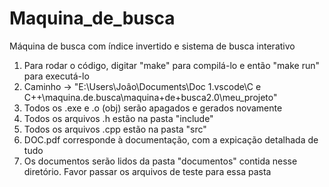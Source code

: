 # Maquina_de_busca
Máquina de busca com índice invertido e sistema de busca interativo
1) Para rodar o código, digitar "make" para compilá-lo e então "make run" para executá-lo
2) Caminho -> "E:\Users\Joâo\Documents\Doc 1\.vscode\C e C++\maquina.de.busca\maquina+de+busca2.0\meu_projeto"
3) Todos os .exe e .o (obj) serão apagados e gerados novamente
4) Todos os arquivos .h estão na pasta "include"
5) Todos os arquivos .cpp estão na pasta "src"
6) DOC.pdf corresponde à documentação, com a expicação detalhada de tudo
7) Os documentos serão lidos da pasta "documentos" contida nesse diretório. Favor passar os arquivos de teste para essa pasta
